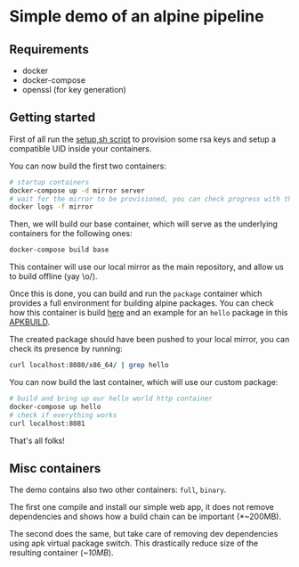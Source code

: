 Simple demo of an alpine pipeline
=================================

Requirements
------------

- docker
- docker-compose
- openssl (for key generation)

Getting started
---------------

First of all run the [setup,sh script](./setup.sh) to provision some rsa keys
and setup a compatible UID inside your containers.

You can now build the first two containers:

```bash
# startup containers
docker-compose up -d mirror server
# wait for the mirror to be provisioned, you can check progress with the following command
docker logs -f mirror
```

Then, we will build our base container, which will serve as the underlying
containers for the following ones:

```bash
docker-compose build base
```

This container will use our local mirror as the main repository, and allow us
to build offline (yay \o/).

Once this is done, you can build and run the `package` container which provides
a full environment for building alpine packages.
You can check how this container is build [here](./dockerfiles/package) and
an example for an `hello` package in this [APKBUILD](./assets/APKBUILD).

The created package should have been pushed to your local mirror, you can check
its presence by running:

```bash
curl localhost:8080/x86_64/ | grep hello
```

You can now build the last container, which will use our custom package:

```bash
# build and bring up our hello world http container
docker-compose up hello
# check if everything works
curl localhost:8081
```

That's all folks!

Misc containers
---------------

The demo contains also two other containers: `full`, `binary`.

The first one compile and install our simple web app, it does not remove
dependencies and shows how a build chain can be important (*~200MB).

The second does the same, but take care of removing dev dependencies using
apk virtual package switch. This drastically reduce size of the resulting
container (*~10MB*).

